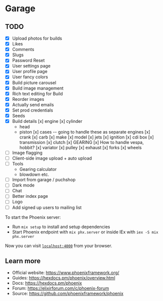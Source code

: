 # Garage

## TODO
- [x] Upload photos for builds
- [x] Likes
- [x] Comments
- [x] Slugs
- [x] Password Reset
- [x] User settings page
- [x] User profile page
- [x] User fancy colors
- [x] Build picture carousel
- [x] Build image management
- [x] Rich text editing for Build 
- [x] Reorder images
- [x] Actually send emails
- [x] Set prod credentials
- [x] Seeds
- [x] Build details
  [x] engine
    [x] cylinder
    - head
    - piston
    [x] cases -- going to handle these as separate engines
    [x] crank
  [x] carb
    [x] make
    [x] model
    [x] jets
  [x] ignition
    [x] cdi box
  [x] transmission
    [x] clutch
    [x] GEARING
      [x] How to handle vespa, hobbit?
    [x] variator
    [x] pulley
  [x] exhaust
  [x] forks
  [x] wheels
- [ ] Image flagging
- [ ] Client-side image upload + auto upload
- [ ] Tools
  - Gearing calculator
  - blowdown etc.
- [ ] Import from garage / puchshop
- [ ] Dark mode
- [ ] Chat
- [ ] Better index page 
- [ ] Logo 
- [ ] Add signed up users to mailing list

To start the Phoenix server:

  * Run `mix setup` to install and setup dependencies
  * Start Phoenix endpoint with `mix phx.server` or inside IEx with `iex -S mix phx.server`

Now you can visit [`localhost:4000`](http://localhost:4000) from your browser.


## Learn more

  * Official website: https://www.phoenixframework.org/
  * Guides: https://hexdocs.pm/phoenix/overview.html
  * Docs: https://hexdocs.pm/phoenix
  * Forum: https://elixirforum.com/c/phoenix-forum
  * Source: https://github.com/phoenixframework/phoenix

